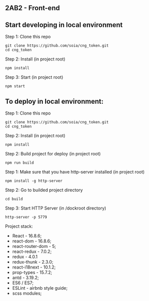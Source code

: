 ## 2AB2 - Front-end


## Start developing in local environment
Step 1: Clone this repo
```
git clone https://github.com/soia/cng_token.git
cd cng_token
```

Step 2: Install (in project root)

```
npm install
```

Step 3: Start (in project root)

```
npm start
```

## To deploy in local environment:
Step 1: Clone this repo

```
git clone https://github.com/soia/cng_token.git
cd cng_token
```

Step 2: Install (in project root)

```
npm install
```

Step 2: Build project for deploy (in project root)

```
npm run build
```

Step 1: Make sure that you have http-server installed (in project root)

```
npm install -g http-server
```

Step 2: Go to builded project directory

```
cd build
```

Step 3: Start HTTP Server (in /dockroot directory)

```
http-server -p 5779
```


Project stack:

- React - 16.8.6;
- react-dom - 16.8.6;
- react-router-dom - 5;
- react-redux - 7.0.2;
- redux - 4.0.1
- redux-thunk - 2.3.0;
- react-i18next - 10.1.2;
- prop-types - 15.7.2;
- antd - 3.19.2;
- ES6 / ES7;
- ESLint - airbnb style guide;
- scss modules;
